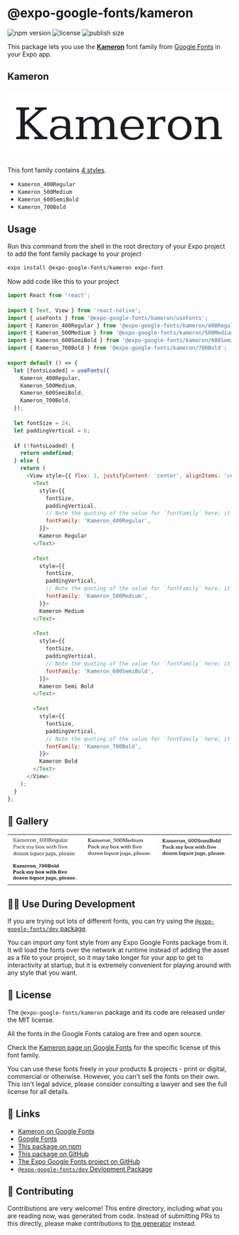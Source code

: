 # @expo-google-fonts/kameron

![npm version](https://flat.badgen.net/npm/v/@expo-google-fonts/kameron)
![license](https://flat.badgen.net/github/license/expo/google-fonts)
![publish size](https://flat.badgen.net/packagephobia/install/@expo-google-fonts/kameron)

This package lets you use the [**Kameron**](https://fonts.google.com/specimen/Kameron) font family from [Google Fonts](https://fonts.google.com/) in your Expo app.

## Kameron

![Kameron](./font-family.png)

This font family contains [4 styles](#-gallery).

- `Kameron_400Regular`
- `Kameron_500Medium`
- `Kameron_600SemiBold`
- `Kameron_700Bold`

## Usage

Run this command from the shell in the root directory of your Expo project to add the font family package to your project
```sh
expo install @expo-google-fonts/kameron expo-font
```

Now add code like this to your project
```js
import React from 'react';

import { Text, View } from 'react-native';
import { useFonts } from '@expo-google-fonts/kameron/useFonts';
import { Kameron_400Regular } from '@expo-google-fonts/kameron/400Regular';
import { Kameron_500Medium } from '@expo-google-fonts/kameron/500Medium';
import { Kameron_600SemiBold } from '@expo-google-fonts/kameron/600SemiBold';
import { Kameron_700Bold } from '@expo-google-fonts/kameron/700Bold';

export default () => {
  let [fontsLoaded] = useFonts({
    Kameron_400Regular,
    Kameron_500Medium,
    Kameron_600SemiBold,
    Kameron_700Bold,
  });

  let fontSize = 24;
  let paddingVertical = 6;

  if (!fontsLoaded) {
    return undefined;
  } else {
    return (
      <View style={{ flex: 1, justifyContent: 'center', alignItems: 'center' }}>
        <Text
          style={{
            fontSize,
            paddingVertical,
            // Note the quoting of the value for `fontFamily` here; it expects a string!
            fontFamily: 'Kameron_400Regular',
          }}>
          Kameron Regular
        </Text>

        <Text
          style={{
            fontSize,
            paddingVertical,
            // Note the quoting of the value for `fontFamily` here; it expects a string!
            fontFamily: 'Kameron_500Medium',
          }}>
          Kameron Medium
        </Text>

        <Text
          style={{
            fontSize,
            paddingVertical,
            // Note the quoting of the value for `fontFamily` here; it expects a string!
            fontFamily: 'Kameron_600SemiBold',
          }}>
          Kameron Semi Bold
        </Text>

        <Text
          style={{
            fontSize,
            paddingVertical,
            // Note the quoting of the value for `fontFamily` here; it expects a string!
            fontFamily: 'Kameron_700Bold',
          }}>
          Kameron Bold
        </Text>
      </View>
    );
  }
};

```

## 🔡 Gallery


||||
|-|-|-|
|![Kameron_400Regular](./Kameron_400Regular.ttf.png)|![Kameron_500Medium](./Kameron_500Medium.ttf.png)|![Kameron_600SemiBold](./Kameron_600SemiBold.ttf.png)||
|![Kameron_700Bold](./Kameron_700Bold.ttf.png)||||


## 👩‍💻 Use During Development

If you are trying out lots of different fonts, you can try using the [`@expo-google-fonts/dev` package](https://github.com/expo/google-fonts/tree/master/font-packages/dev#readme).

You can import *any* font style from any Expo Google Fonts package from it. It will load the fonts
over the network at runtime instead of adding the asset as a file to your project, so it may take longer
for your app to get to interactivity at startup, but it is extremely convenient
for playing around with any style that you want.

## 📖 License

The `@expo-google-fonts/kameron` package and its code are released under the MIT license.

All the fonts in the Google Fonts catalog are free and open source.

Check the [Kameron page on Google Fonts](https://fonts.google.com/specimen/Kameron) for the specific license of this font family.

You can use these fonts freely in your products & projects - print or digital, commercial or otherwise. However, you can't sell the fonts on their own. This isn't legal advice, please consider consulting a lawyer and see the full license for all details.

## 🔗 Links

- [Kameron on Google Fonts](https://fonts.google.com/specimen/Kameron)
- [Google Fonts](https://fonts.google.com/)
- [This package on npm](https://www.npmjs.com/package/@expo-google-fonts/kameron)
- [This package on GitHub](https://github.com/expo/google-fonts/tree/master/font-packages/kameron)
- [The Expo Google Fonts project on GitHub](https://github.com/expo/google-fonts)
- [`@expo-google-fonts/dev` Devlopment Package](https://github.com/expo/google-fonts/tree/master/font-packages/dev)

## 🤝 Contributing

Contributions are very welcome! This entire directory, including what you are reading now, was generated from code. Instead of submitting PRs to this directly, please make contributions to [the generator](https://github.com/expo/google-fonts/tree/master/packages/generator) instead.
